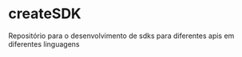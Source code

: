 # createSDK
Repositório para o desenvolvimento de sdks para diferentes apis em diferentes linguagens
